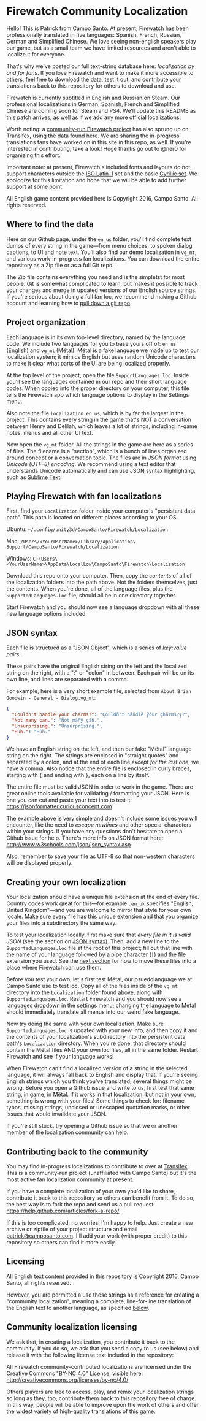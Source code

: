 Firewatch Community Localization
==============================

Hello! This is Patrick from Campo Santo. At present, Firewatch has been professionally translated in five languages: Spanish, French, Russian, German and Simplified Chinese. We love seeing non-english speakers play our game, but as a small team we have limited resources and aren't able to localize it for everyone. 

That's why we've posted our full text-string database here: *localization by and for fans*. If you love Firewatch and want to make it more accessible to others, feel free to download the data, test it out, and contribute your translations back to this repository for others to download and use. 

Firewatch is currently subtitled in English and Russian on Steam. Our professional localizations in German, Spanish, French and Simplified Chinese are coming soon for Steam and PS4. We'll update this README as this patch arrives, as well as if we add any more official localizations.

Worth noting: a [community-run Firewatch project](https://www.transifex.com/firewatch/firewatch-localization) has also sprung up on Transifex, using the data found here. We are sharing the in-progress translations fans have worked on in this site in this repo, as well. If you're interested in contributing, take a look!  Huge thanks go out to @ner0 for organizing this effort. 

Important note: at present, Firewatch's included fonts and layouts do not support characters outside the [ISO Latin-1](https://en.wikipedia.org/wiki/ISO/IEC_8859-1) set and the basic [Cyrillic set](http://memory.loc.gov/diglib/codetables/4E.html). We apologize for this limitation and hope that we will be able to add further support at some point.

All English game content provided here is Copyright 2016, Campo Santo. All rights reserved.


Where to find the data
-----------
Here on our Github page, under the `en_us` folder, you’ll find complete text dumps of every string in the game—from menu choices, to spoken dialog captions, to UI and note text. You'll also find our demo localization in `vg_mt`, and various work-in-progress fan localizations. You can download the entire repository as a Zip file or as a full Git repo.

The Zip file contains everything you need and is the simpletst for most people. Git is somewhat complicated to learn, but makes it possible to track your changes and merge in updated versions of our English source strings. If you're serious about doing a full fan loc, we recommend making a Github account and learning how to [pull down a git repo](https://help.github.com/articles/set-up-git/). 


Project organization
-----------
Each language is in its own top-level directory, named by the language code. We include two languages for you to base yours off of: `en_us` (English) and `vg_mt` (Mëtal). Mëtal is a fake language we made up to test our localization system; it mimics English but uses random Unicode characters to make it clear what parts of the UI are being localized properly.

At the top level of the project, open the file `SupportLanguages.loc`. Inside you'll see the languages contained in our repo and their short language codes. When copied into the proper directory on your computer, this file tells the Firewatch app which language options to display in the Settings menu.

Also note the file `localization.en_us`, which is by far the largest in the project. This contains every string in the game that's NOT a conversation between Henry and Delilah, which leaves a lot of strings, including in-game notes, menus and all other UI text.

Now open the `vg_mt` folder. All the strings in the game are here as a series of files. The filename is a "section", which is a bunch of lines organized around concept or a conversation topic. The files are in _JSON format_ using _Unicode (UTF-8) encoding_. We recommend using a text editor that understands Unicode automatically and can use JSON syntax highlighting, such as [Sublime Text](https://www.sublimetext.com/).


Playing Firewatch with fan localizations
------------

First, find your `Localization` folder inside your computer's "persistant data path". This path is located on different places according to your OS.

Ubuntu: `~/.config/unity3d/CampoSanto/Firewatch/Localization`

Mac: `/Users/<YourUserName>/Library/Application\ Support/CampoSanto/Firewatch/Localization`

Windows: `C:\Users\<YourUserName>\AppData\LocalLow\CampoSanto\Firewatch\Localization`

Download this repo onto your computer. Then, copy the *contents* of all of the localization folders into the path above. Not the folders themselves, just the contents. When you're done, all of the language files, plus the `SupportedLanguages.loc` file, should all be in one directory together.

Start Firewatch and you should now see a language dropdown with all these new language options included.


JSON syntax
------------

Each file is structued as a "JSON Object", which is a series of _key:value pairs_.

These pairs have the original English string on the left and the localized string on the right, with a ":" or "colon" in between. Each pair will be on its own line, and lines are separated with a comma.

For example, here is a very short example file, selected from `About Brian Goodwin - General - Dialog.vg_mt`:

```json
{
  "Couldn't handle your charms?": "Çóùldñ't häñdlë ÿóùr çhärms?¿?",
  "Not many can.": "Ñót máñÿ çáñ.",
  "Unsurprising.": "Üñsúrprîsîñg.",
  "Huh.": "Hùh."
}
```

We have an English string on the left, and then our fake "Mëtal" language string on the right. The strings are enclosed in "straight quotes" and separated by a colon, and at the end of each line _except for the last one_, we have a comma. Also notice that the entire file is enclosed in curly braces, starting with `{` and ending with `}`, each on a line by itself.

The entire file must be valid JSON in order to work in the game. There are great online tools available for validating / formatting your JSON. Here is one you can cut and paste your text into to test it: https://jsonformatter.curiousconcept.com

The example above is very simple and doesn't include some issues you will encounter, like the need to *escape newlines* and other special characters within your strings. If you have any questions don't hesitate to open a Github issue for help. There's more info on JSON format here: http://www.w3schools.com/json/json_syntax.asp

Also, remember to save your file as UTF-8 so that non-western characters will be displayed properly.


Creating your own localization
-----------
Your localization should have a unique file extension at the end of every file. Country codes work great for this—for example `.en_uk` specifies "English, United Kingdom"—and you are welcome to mirror that style for your own locale. Make sure every file has this unique extension and that you organize your files into a subdirectory the same way.

To test your localization locally, first make sure that _every file in it is valid JSON_ (see the section on [JSON syntax](#json-syntax)). Then, add a new line to the `SupportedLanguages.loc` file at the root of this project; fill out that line with the name of your language followed by a pipe character (`|`) and the file extension you used. See the [next section](#contributing-back-to-the-community) for how to move these files into a place where Firewatch can use them.

Before you test your own, let's first test Mëtal, our psuedolanguage we at Campo Santo use to test loc. Copy all of the files inside of the `vg_mt` directory into the `Localization` folder found [above](#playing-firewatch-with-fan-localizations), along with `SupportedLanguages.loc`. Restart Firewatch and you should now see a languages dropdown in the settings menu; changing the language to Metal should immediately translate all menus into our weird fake language.

Now try doing the same with your own localization. Make sure `SupportedLanguages.loc` is updated with your new info, and then copy it and the contents of your localization's subdirectory into the persistent data path's `Localization` directory. When you're done, that directory should contain the Mëtal files AND your own loc files, all in the same folder. Restart Firewatch and see if your language works!

When Firewatch can't find a localized version of a string in the selected language, it will always fall back to English and display that. If you're seeing English strings which you think you've translated, several things might be wrong. Before you open a Github issue and write to us, first test that same string, in game, in Mëtal. If it works in that localization, but not in your own, something is wrong with your files! Some things to check for: filename typos, missing strings, unclosed or unescaped quotation marks, or other issues that would invalidate your JSON.

If you're still stuck, try opening a Github issue so that we or another member of the localization community can help.


Contributing back to the community
-----------
You may find in-progress localizations to contribute to over at [Transifex](https://www.transifex.com/firewatch/firewatch-localization). This is a community-run project (unaffiliated with Campo Santo) but it's the most active fan localization community at present.

If you have a complete localization of your own you'd like to share, contribute it back to this repository so others can benefit from it. To do so, the best way is to fork the repo and send us a pull request: https://help.github.com/articles/fork-a-repo/

If this is too complicated, no worries! I'm happy to help. Just create a new archive or zipfile of your project structure and email patrick@camposanto.com. I'll add your work (with proper credit) to this repository so others can find it more easily.

Licensing
-----------
All English text content provided in this repository is Copyright 2016, Campo Santo, all rights reserved. 

However, you are permitted a use these strings as a reference for creating a "community localization", meaning a complete, line-for-line translation of the English text to another language, as specified [below](#community-localization-licensing).


Community localization licensing
-----------
We ask that, in creating a localization, you contribute it back to the community. If you do so, we ask that you send a copy to us (see below) and release it with the following license text included in the repository:

All Firewatch community-contributed localizations are licensed under the [Creative Commons "BY-NC 4.0" License](http://creativecommons.org/licenses/by-nc/4.0/), visible here: http://creativecommons.org/licenses/by-nc/4.0/

Others players are free to access, play, and remix your localization strings so long as they, too, contribute them back to this repository free of charge. In this way, people will be able to improve upon the work of others and offer the widest variety of high-quality translations of this game.
